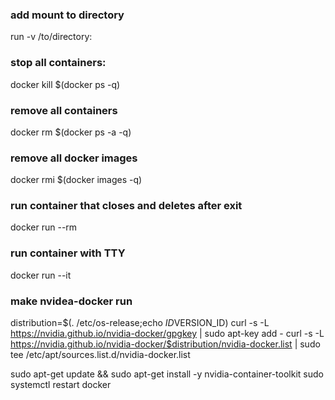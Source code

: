 ### add mount to directory
run -v /to/directory:


### stop all containers:
docker kill $(docker ps -q)

### remove all containers
docker rm $(docker ps -a -q)

### remove all docker images
docker rmi $(docker images -q)

### run container that closes and deletes after exit
docker run --rm

### run container with TTY
docker run --it

### make nvidea-docker run
distribution=$(. /etc/os-release;echo $ID$VERSION_ID)
curl -s -L https://nvidia.github.io/nvidia-docker/gpgkey | sudo apt-key add -
curl -s -L https://nvidia.github.io/nvidia-docker/$distribution/nvidia-docker.list | sudo tee /etc/apt/sources.list.d/nvidia-docker.list

sudo apt-get update && sudo apt-get install -y nvidia-container-toolkit
sudo systemctl restart docker
